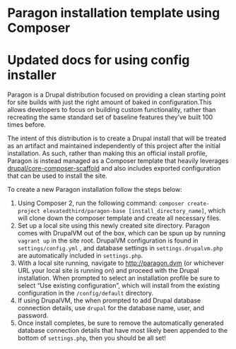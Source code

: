 # Paragon installation template using Composer

# Updated docs for using config installer
Paragon is a Drupal distribution focused on providing a clean starting point for site builds with just the right amount of baked in configuration.This allows developers to focus on building custom functionality, rather than recreating the same standard set of baseline features they’ve built 100 times before.

The intent of this distribution is to create a Drupal install that will be treated as an artifact and maintained independently of this project after the initial installation. As such, rather than making this an official install profile, Paragon is instead managed as a Composer template that heavily leverages [drupal/core-composer-scaffold](https://github.com/drupal/core-composer-scaffold) and also includes exported configuration that can be used to install the site.

To create a new Paragon installation follow the steps below:

1. Using Composer 2, run the following command:  `composer create-project elevatedthird/paragon-base [install_directory_name]`, which will clone down the composer template and create all necessary files.
2. Set up a local site using this newly created site directory. Paragon comes with DrupalVM out of the box, which can be spun up by running `vagrant up` in the site root. DrupalVM configuration is found in `settings/config.yml` , and database settings in `settings.drupalvm.php` are automatically included in `settings.php`.
3. With a local site running, navigate to http://paragon.dvm (or whichever URL your local site is running on) and proceed with the Drupal installation. When prompted to select an installation profile be sure to select “Use existing configuration”, which will install from the existing configuration in the  `/config/default` directory.
4. If using DrupalVM, the when prompted to add Drupal database connection details, use `drupal` for the database name, user, and password.
5. Once install completes, be sure to remove the automatically generated database connection details that have most likely been appended to the bottom of `settings.php`, then you should be all set!
